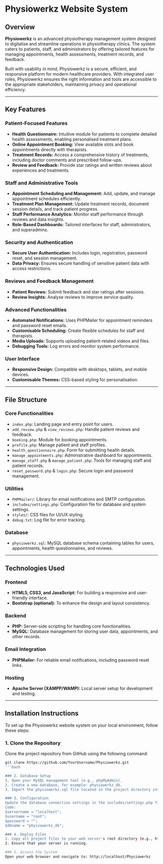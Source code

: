 # Physiowerkz Website System

## Overview

**Physiowerkz** is an advanced physiotherapy management system designed to digitalise and streamline operations in physiotherapy clinics. The system caters to patients, staff, and administrators by offering tailored features for managing appointments, health assessments, treatment records, and feedback. 

Built with usability in mind, Physiowerkz is a secure, efficient, and responsive platform for modern healthcare providers. With integrated user roles, Physiowerkz ensures the right information and tools are accessible to the appropriate stakeholders, maintaining privacy and operational efficiency.

---

## Key Features

### Patient-Focused Features
- **Health Questionnaire:** Intuitive module for patients to complete detailed health assessments, enabling personalised treatment plans.
- **Online Appointment Booking:** View available slots and book appointments directly with therapists.
- **Treatment Records:** Access a comprehensive history of treatments, including doctor comments and prescribed follow-ups.
- **Review and Feedback:** Provide star ratings and written reviews about experiences and treatments.

### Staff and Administrative Tools
- **Appointment Scheduling and Management:** Add, update, and manage appointment schedules efficiently.
- **Treatment Plan Management:** Update treatment records, document session details, and track patient progress.
- **Staff Performance Analytics:** Monitor staff performance through reviews and data insights.
- **Role-Based Dashboards:** Tailored interfaces for staff, administrators, and superadmins.

### Security and Authentication
- **Secure User Authentication:** Includes login, registration, password reset, and session management.
- **Data Privacy:** Ensures secure handling of sensitive patient data with access restrictions.

### Reviews and Feedback Management
- **Patient Reviews:** Submit feedback and star ratings after sessions.
- **Review Insights:** Analyse reviews to improve service quality.

### Advanced Functionalities
- **Automated Notifications:** Uses PHPMailer for appointment reminders and password reset emails.
- **Customisable Scheduling:** Create flexible schedules for staff and therapists.
- **Media Uploads:** Supports uploading patient-related videos and files.
- **Debugging Tools:** Log errors and monitor system performance.

### User Interface
- **Responsive Design:** Compatible with desktops, tablets, and mobile devices.
- **Customisable Themes:** CSS-based styling for personalisation.

---

## File Structure

### Core Functionalities
- `index.php`: Landing page and entry point for users.
- `add_review.php` & `view_reviews.php`: Handle patient reviews and feedback.
- `booking.php`: Module for booking appointments.
- `profile.php`: Manage patient and staff profiles.
- `health_questionnaire.php`: Form for submitting health details.
- `manage_appointments.php`: Administrative dashboard for appointments.
- `manage_staff.php` & `manage_patient.php`: Tools for managing staff and patient records.
- `reset_password.php` & `login.php`: Secure login and password management.

### Utilities
- `PHPMailer/`: Library for email notifications and SMTP configuration.
- `includes/settings.php`: Configuration file for database and system settings.
- `styles/`: CSS files for UI/UX styling.
- `debug.txt`: Log file for error tracking.

### Database
- `physiowerkz.sql`: MySQL database schema containing tables for users, appointments, health questionnaires, and reviews.

---

## Technologies Used

### Frontend
- **HTML5, CSS3, and JavaScript:** For building a responsive and user-friendly interface.
- **Bootstrap (optional):** To enhance the design and layout consistency.

### Backend
- **PHP:** Server-side scripting for handling core functionalities.
- **MySQL:** Database management for storing user data, appointments, and other records.

### Email Integration
- **PHPMailer:** For reliable email notifications, including password reset links.

### Hosting
- **Apache Server (XAMPP/WAMP):** Local server setup for development and testing.

---

## Installation Instructions

To set up the Physiowerkz website system on your local environment, follow these steps:

### 1. Clone the Repository
Clone the project repository from GitHub using the following command:
```bash
git clone https://github.com/YourUsername/Physiowerkz.git
'''bash

### 2. Database Setup
1. Open your MySQL management tool (e.g., phpMyAdmin).
2. Create a new database, for example: physiowerkz_db.
3. Import the physiowerkz.sql file located in the project directory into your newly created database.

### 3. Configuration
Update the database connection settings in the includes/settings.php file:
Code:
$servername = "localhost";
$username = "root";
$password = "";
$dbname = "physiowerkz_db";

### 4. Deploy Files
1. Copy all project files to your web server's root directory (e.g., htdocs if you are using XAMPP).
2. Ensure that your server is running.

### 5. Access the System
Open your web browser and navigate to: http://localhost/Physiowerkz
